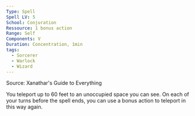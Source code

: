 ```yaml
---
Type: Spell
Spell LV: 5
School: Conjuration
Ressource: 1 bonus action
Range: Self
Components: V
Duration: Concentration, 1min
tags:
  - Sorcerer
  - Warlock
  - Wizard
---
```

Source: Xanathar's Guide to Everything

You teleport up to 60 feet to an unoccupied space you can see. On each of your turns before the spell ends, you can use a bonus action to teleport in this way again.